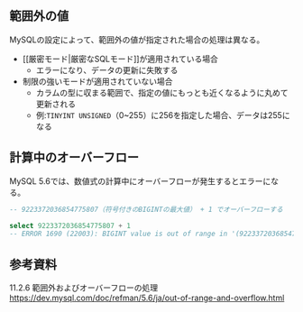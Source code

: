 ## 範囲外の値
MySQLの設定によって、範囲外の値が指定された場合の処理は異なる。

* [[厳密モード|厳密なSQLモード]]が適用されている場合
  - エラーになり、データの更新に失敗する
* 制限の強いモードが適用されていない場合
  - カラムの型に収まる範囲で、指定の値にもっとも近くなるように丸めて更新される
  - 例:`TINYINT UNSIGNED`（0~255）に256を指定した場合、データは255になる

## 計算中のオーバーフロー
MySQL 5.6では、数値式の計算中にオーバーフローが発生するとエラーになる。  
```sql
-- 9223372036854775807（符号付きのBIGINTの最大値） + 1 でオーバーフローする

select 9223372036854775807 + 1
-- ERROR 1690 (22003): BIGINT value is out of range in '(9223372036854775807 + 1)'
```

## 参考資料
11.2.6 範囲外およびオーバーフローの処理  
<https://dev.mysql.com/doc/refman/5.6/ja/out-of-range-and-overflow.html>
